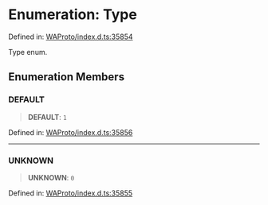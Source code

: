 # Enumeration: Type

Defined in: [WAProto/index.d.ts:35854](https://github.com/Fokusdotid/Baileys/blob/db1d3e5f41e9eede5877460f9adbb0224021575c/WAProto/index.d.ts#L35854)

Type enum.

## Enumeration Members

### DEFAULT

> **DEFAULT**: `1`

Defined in: [WAProto/index.d.ts:35856](https://github.com/Fokusdotid/Baileys/blob/db1d3e5f41e9eede5877460f9adbb0224021575c/WAProto/index.d.ts#L35856)

***

### UNKNOWN

> **UNKNOWN**: `0`

Defined in: [WAProto/index.d.ts:35855](https://github.com/Fokusdotid/Baileys/blob/db1d3e5f41e9eede5877460f9adbb0224021575c/WAProto/index.d.ts#L35855)
